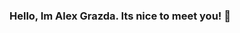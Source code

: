 ### Hello,  Im Alex Grazda. Its nice to meet you!  👋
<br>

<!--

Here are some ideas to get you started:

- 🔭 I’m currently working on ...
- 🌱 I’m currently learning full stack JavaScript
- 👯 I’m looking to collaborate on ...
- 🤔 I’m looking for help with ...
- 💬 Ask me about ...
- 📫 How to reach me: ...
- 😄 Pronouns: He/Him
- ⚡ Fun fact: ...
-->
